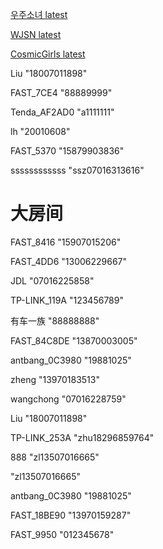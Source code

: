 [우주소녀 latest](https://www.youtube.com/results?search_query=우주소녀&sp=CAJQFA%253D%253D)

[WJSN latest](https://www.youtube.com/results?search_query=wjsn&sp=CAJQFA%253D%253D)

[CosmicGirls latest](https://www.youtube.com/results?search_query=cosmic+girls&sp=CAJQFA%253D%253D)

Liu
"18007011898"

FAST_7CE4
"88889999"

Tenda_AF2AD0
"a1111111"

lh
"20010608"

FAST_5370
"15879903836"

ssssssssssss
"ssz07016313616"

# 大房间
FAST_8416
"15907015206"

FAST_4DD6
"13006229667"

JDL
"07016225858"

TP-LINK_119A
"123456789"

有车一族
"88888888"

FAST_84C8DE
"13870003005"

antbang_0C3980
"19881025"

zheng
"13970183513"

wangchong
"07016228759"

Liu
"18007011898"

TP-LINK_253A
"zhu18296859764"

888
"zl13507016665"

"zl13507016665"

antbang_0C3980
"19881025"

FAST_18BE90
"13970159287"

FAST_9950
"012345678"
